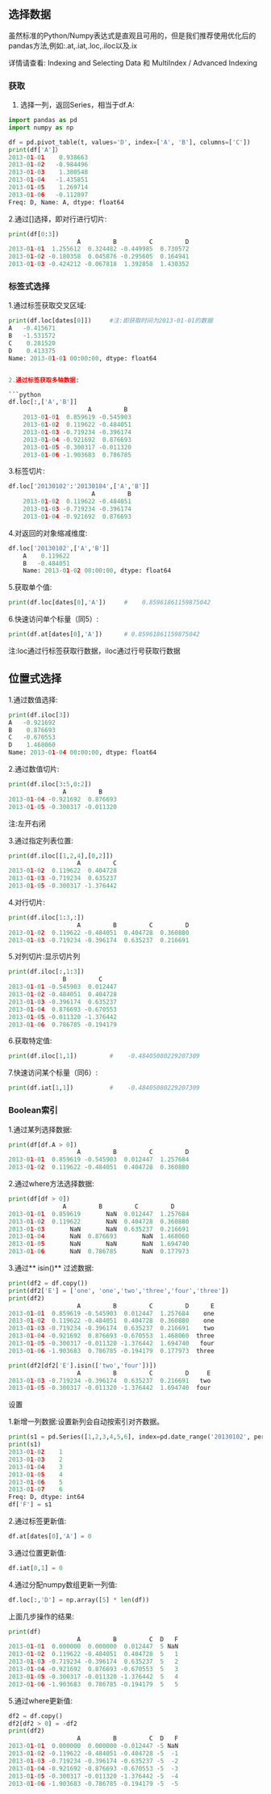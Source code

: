 ## 选择数据

虽然标准的Python/Numpy表达式是直观且可用的，但是我们推荐使用优化后的pandas方法,例如:.at,.iat,.loc,.iloc以及.ix 

详情请查看: Indexing and Selecting Data 和 MultiIndex / Advanced Indexing

### 获取

1. 选择一列，返回Series，相当于df.A:

```python
import pandas as pd
import numpy as np

df = pd.pivot_table(t, values='D', index=['A', 'B'], columns=['C'])
print(df['A']）
2013-01-01    0.938663
2013-01-02   -0.984496
2013-01-03    1.380548
2013-01-04   -1.435851
2013-01-05    1.269714
2013-01-06   -0.112897
Freq: D, Name: A, dtype: float64
```

2.通过[]选择，即对行进行切片:

```python
print(df[0:3])
                   A         B         C         D
2013-01-01  1.255612  0.324482 -0.449985  0.730572
2013-01-02 -0.180358  0.045876 -0.295605  0.164941
2013-01-03 -0.424212 -0.067818  1.392858  1.430352
```
### 标签式选择

1.通过标签获取交叉区域:

```python
print(df.loc[dates[0]])     #注:即获取时间为2013-01-01的数据
A   -0.415671
B   -1.531572
C    0.281520
D    0.413375
Name: 2013-01-01 00:00:00, dtype: float64


2.通过标签获取多轴数据:

```python
df.loc[:,['A','B']]
                      A         B
    2013-01-01  0.859619 -0.545903
    2013-01-02  0.119622 -0.484051
    2013-01-03 -0.719234 -0.396174
    2013-01-04 -0.921692  0.876693
    2013-01-05 -0.300317 -0.011320
    2013-01-06 -1.903683  0.786785
```

3.标签切片:

```python
df.loc['20130102':'20130104',['A','B']]
                       A         B
    2013-01-02  0.119622 -0.484051
    2013-01-03 -0.719234 -0.396174
    2013-01-04 -0.921692  0.876693
```

4.对返回的对象缩减维度:

```python
df.loc['20130102',['A','B']]
    A    0.119622
    B   -0.484051
    Name: 2013-01-02 00:00:00, dtype: float64
```

5.获取单个值:

```python
print(df.loc[dates[0],'A'])     #    0.85961861159875042
```

6.快速访问单个标量（同5）:

```python
print(df.at[dates[0],'A'])      # 0.85961861159875042
```

注:loc通过行标签获取行数据，iloc通过行号获取行数据

## 位置式选择

1.通过数值选择:

```python
print(df.iloc[3])
A   -0.921692
B    0.876693
C   -0.670553
D    1.468060
Name: 2013-01-04 00:00:00, dtype: float64
```

2.通过数值切片:

```python
print(df.iloc[3:5,0:2])
               A         B
2013-01-04 -0.921692  0.876693
2013-01-05 -0.300317 -0.011320
 ```
注:左开右闭

3.通过指定列表位置:

```python
print(df.iloc[[1,2,4],[0,2]])
                   A         C
2013-01-02  0.119622  0.404728
2013-01-03 -0.719234  0.635237
2013-01-05 -0.300317 -1.376442
```

4.对行切片:

```python
print(df.iloc[1:3,:])
                   A         B         C         D
2013-01-02  0.119622 -0.484051  0.404728  0.360880
2013-01-03 -0.719234 -0.396174  0.635237  0.216691
```
5.对列切片:显示切片列

```python
print(df.iloc[:,1:3])
               B         C
2013-01-01 -0.545903  0.012447
2013-01-02 -0.484051  0.404728
2013-01-03 -0.396174  0.635237
2013-01-04  0.876693 -0.670553
2013-01-05 -0.011320 -1.376442
2013-01-06  0.786785 -0.194179
```

6.获取特定值:

```python
print(df.iloc[1,1])         #    -0.48405080229207309
```

7.快速访问某个标量（同6）:

```python
print(df.iat[1,1])          #    -0.48405080229207309
```

### Boolean索引

1.通过某列选择数据:

```python
print(df[df.A > 0])
                   A         B         C         D
2013-01-01  0.859619 -0.545903  0.012447  1.257684
2013-01-02  0.119622 -0.484051  0.404728  0.360880
```

2.通过where方法选择数据:

```python
print(df[df > 0])
               A         B         C         D
2013-01-01  0.859619       NaN  0.012447  1.257684
2013-01-02  0.119622       NaN  0.404728  0.360880
2013-01-03       NaN       NaN  0.635237  0.216691
2013-01-04       NaN  0.876693       NaN  1.468060
2013-01-05       NaN       NaN       NaN  1.694740
2013-01-06       NaN  0.786785       NaN  0.177973
```

3.通过** isin()** 过滤数据:

```python
print(df2 = df.copy())
print(df2['E'] = ['one', 'one','two','three','four','three'])
print(df2)
                   A         B         C         D      E
2013-01-01  0.859619 -0.545903  0.012447  1.257684    one
2013-01-02  0.119622 -0.484051  0.404728  0.360880    one
2013-01-03 -0.719234 -0.396174  0.635237  0.216691    two
2013-01-04 -0.921692  0.876693 -0.670553  1.468060  three
2013-01-05 -0.300317 -0.011320 -1.376442  1.694740   four
2013-01-06 -1.903683  0.786785 -0.194179  0.177973  three

print(df2[df2['E'].isin(['two','four'])])
                   A         B         C         D     E
2013-01-03 -0.719234 -0.396174  0.635237  0.216691   two
2013-01-05 -0.300317 -0.011320 -1.376442  1.694740  four
```
    
设置

1.新增一列数据:设置新列会自动按索引对齐数据。

```python
print(s1 = pd.Series([1,2,3,4,5,6], index=pd.date_range('20130102', periods=6))）
print(s1)
2013-01-02    1
2013-01-03    2
2013-01-04    3
2013-01-05    4
2013-01-06    5
2013-01-07    6
Freq: D, dtype: int64
df['F'] = s1
```

2.通过标签更新值:

```python
df.at[dates[0],'A'] = 0
```

3.通过位置更新值:

```python
df.iat[0,1] = 0     
```

4.通过分配numpy数组更新一列值:

```python
df.loc[:,'D'] = np.array([5] * len(df)) 
```

上面几步操作的结果:

```python
print(df)
                   A         B         C  D   F
2013-01-01  0.000000  0.000000  0.012447  5 NaN
2013-01-02  0.119622 -0.484051  0.404728  5   1
2013-01-03 -0.719234 -0.396174  0.635237  5   2
2013-01-04 -0.921692  0.876693 -0.670553  5   3
2013-01-05 -0.300317 -0.011320 -1.376442  5   4
2013-01-06 -1.903683  0.786785 -0.194179  5   5
```

5.通过where更新值:

```python
df2 = df.copy()
df2[df2 > 0] = -df2
print(df2)
                   A         B         C  D   F
2013-01-01  0.000000  0.000000 -0.012447 -5 NaN
2013-01-02 -0.119622 -0.484051 -0.404728 -5  -1
2013-01-03 -0.719234 -0.396174 -0.635237 -5  -2
2013-01-04 -0.921692 -0.876693 -0.670553 -5  -3
2013-01-05 -0.300317 -0.011320 -1.376442 -5  -4
2013-01-06 -1.903683 -0.786785 -0.194179 -5  -5
```
